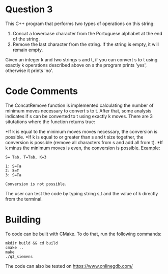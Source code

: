# Question 3

This C++ program that performs two types of operations on this string:
1. Concat a lowercase character from the Portuguese alphabet at the end of the string.
2. Remove the last character from the string. If the string is empty, it will remain empty.

Given an integer k and two strings s and t, if you can convert s to t using exactly k operations described above on s the program prints 'yes', otherwise it prints 'no'.

# Code Comments

The ConcatRemove function is implemented calculating the number of minimum moves necessary to convert s to t. After that, some analysis indicates if s can be converted to t using exactly k moves. There are 3 situtations where the function returns true:

*If k is equal to the minimum moves moves necessary, the conversion is possible.
*If k is equal to or greater than s and t size together, the conversion is possible (remove all characters from s and add all from t).
*If k minus the minimum moves is even, the conversion is possible. Example:
```
S= Tab, T=Tab, K=3

1: S=Ta
2: S=T
3: S=Ta

Conversion is not possible.
```

The user can test the code by typing string s,t and the value of k directly from the terminal.

# Building

To code can be built with CMake. To do that, run the following commands:

```
mkdir build && cd build
cmake ..
make
./q3_siemens
```

The code can also be tested on https://www.onlinegdb.com/
